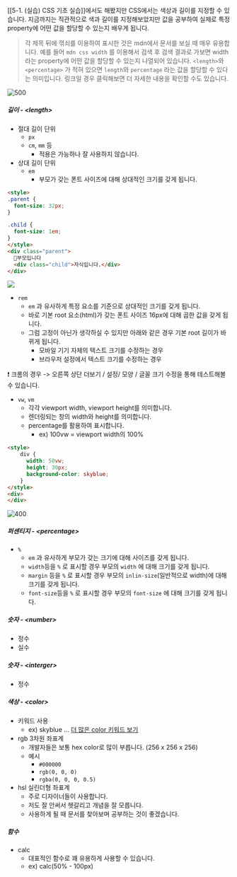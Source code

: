 [[5-1. (실습) CSS 기초 실습]]에서도 해봤지만 CSS에서는 색상과 길이를 지정할 수 있습니다. 지금까지는 직관적으로 색과 길이를 지정해보았지만 값을 공부하여 실제로 특정 property에 어떤 값을 할당할 수 있는지 배우게 됩니다.

> 각 제목 뒤에 꺾쇠를 이용하여 표시한 것은 mdn에서 문서를 보실 때 매우 유용합니다. 예를 들어 `mdn css width` 를 이용해서 검색 후 검색 결과로 가보면 width 라는 property에 어떤 값을 할당할 수 있는지 나열되어 있습니다. `<length>`와 `<percentage>` 가 적혀 있으면 `length`와 `percentage` 라는 값을 할당할 수 있다는 의미입니다. 링크일 경우 클릭해보면 더 자세한 내용을 확인할 수도 있습니다.
> 
![500](https://i.imgur.com/DwI2b6E.png)



##### 길이 - \<length\>

- 절대 길이 단위
	- `px`
	- `cm`, `mm` 등
		- 적용은 가능하나 잘 사용하지 않습니다.
- 상대 길이 단위
	- `em`
		- 부모가 갖는 폰트 사이즈에 대해 상대적인 크기를 갖게 됩니다.
```html
<style>
.parent {
  font-size: 32px;
}

.child {
  font-size: 1em;
}
</style>
<div class="parent">
  부모입니다
  <div class="child">자식입니다.</div>
</div>
```
![](https://i.imgur.com/rSTn7Ly.png)
- `rem`
	- `em` 과 유사하게 특정 요소를 기준으로 상대적인 크기를 갖게 됩니다.
	- 바로 기본 root 요소(html)가 갖는 폰트 사이즈 16px에 대해 곱한 값을 갖게 됩니다.
	- 그럼 고정이 아닌가 생각하실 수 있지만 아래와 같은 경우 기본 root 길이가 바뀌게 됩니다.
		- 모바일 기기 자체의 텍스트 크기를 수정하는 경우
		- 브라우저 설정에서 텍스트 크기를 수정하는 경우
		
❗️ 크롬의 경우 -> 오른쪽 상단 더보기 / 설정/ 모양 / 글꼴 크기 수정을 통해 테스트해볼 수 있습니다.

- `vw`, `vm`
	- 각각 viewport width, viewport height를 의미합니다.
	- 렌더링되는 창의 width와 height를 의미합니다.
	- percentage를 활용하여 표시합니다.
		-  ex) 100vw = viewport width의 100%
```html
<style>
	div {
	  width: 50vw;
	  height: 30px;
	  background-color: skyblue;
	}
</style>
<div>
</div>
```

![400](https://i.imgur.com/acNbJg9.png)


##### 퍼센티지 - \<percentage\>

- `%`
	- `em` 과 유사하게 부모가 갖는 크기에 대해 사이즈를 갖게 됩니다.
	- `width`등을 `%` 로 표시할 경우 부모의 `width` 에 대해 크기를 갖게 됩니다.
	- `margin` 등을 `%` 로 표시할 경우 부모의 `inlin-size`(일반적으로 width)에 대해 크기를 갖게 됩니다. 
	- `font-size`등을 `%` 로 표시할 경우 부모의 `font-size` 에 대해 크기를 갖게 됩니다.

##### 숫자 - \<number\>

- 정수
- 실수

##### 숫자 - \<interger>
- 정수

##### 색상 - \<color>
- 키워드 사용
	- ex) skyblue ... [더 많은 color 키워드 보기](https://developer.mozilla.org/ko/docs/Web/CSS/color_value)
- rgb 3차원 좌표계
	- 개발자들은 보통 hex color로 많이 부릅니다. (256 x 256 x 256)
	- 예시
		- `#000000`
		- `rgb(0, 0, 0)`
		- `rgba(0, 0, 0, 0.5)`
- hsl 실린더형 좌표계
	- 주로 디자이너들이 사용합니다.
	- 저도 잘 안써서 헷갈리고 개념을 잘 모릅니다.
	- 사용하게 될 때 문서를 찾아보며 공부하는 것이 좋겠습니다.
	
 

##### 함수 

- calc
	- 대표적인 함수로 꽤 유용하게 사용할 수 있습니다.
	- ex) calc(50% - 100px)
 